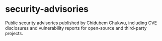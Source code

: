 # security-advisories
Public security advisories published by Chidubem Chukwu, including CVE disclosures and vulnerability reports for open-source and third-party projects.
